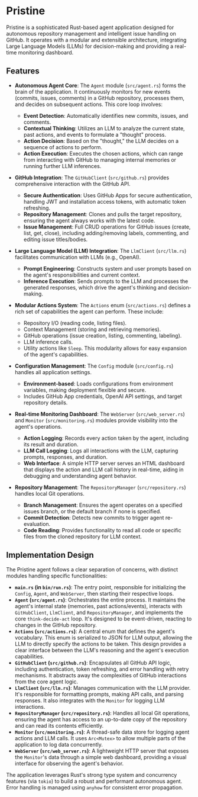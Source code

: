 # Pristine

Pristine is a sophisticated Rust-based agent application designed for autonomous repository management and intelligent issue handling on GitHub. It operates with a modular and extensible architecture, integrating Large Language Models (LLMs) for decision-making and providing a real-time monitoring dashboard.

## Features

-   **Autonomous Agent Core**: The `Agent` module (`src/agent.rs`) forms the brain of the application. It continuously monitors for new events (commits, issues, comments) in a GitHub repository, processes them, and decides on subsequent actions. This core loop involves:
    -   **Event Detection**: Automatically identifies new commits, issues, and comments.
    -   **Contextual Thinking**: Utilizes an LLM to analyze the current state, past actions, and events to formulate a "thought" process.
    -   **Action Decision**: Based on the "thought," the LLM decides on a sequence of actions to perform.
    -   **Action Execution**: Executes the chosen actions, which can range from interacting with GitHub to managing internal memories or running further LLM inferences.

-   **GitHub Integration**: The `GitHubClient` (`src/github.rs`) provides comprehensive interaction with the GitHub API.
    -   **Secure Authentication**: Uses GitHub Apps for secure authentication, handling JWT and installation access tokens, with automatic token refreshing.
    -   **Repository Management**: Clones and pulls the target repository, ensuring the agent always works with the latest code.
    -   **Issue Management**: Full CRUD operations for GitHub issues (create, list, get, close), including adding/removing labels, commenting, and editing issue titles/bodies.

-   **Large Language Model (LLM) Integration**: The `LlmClient` (`src/llm.rs`) facilitates communication with LLMs (e.g., OpenAI).
    -   **Prompt Engineering**: Constructs system and user prompts based on the agent's responsibilities and current context.
    -   **Inference Execution**: Sends prompts to the LLM and processes the generated responses, which drive the agent's thinking and decision-making.

-   **Modular Actions System**: The `Actions` enum (`src/actions.rs`) defines a rich set of capabilities the agent can perform. These include:
    -   Repository I/O (reading code, listing files).
    -   Context Management (storing and retrieving memories).
    -   GitHub operations (issue creation, listing, commenting, labeling).
    -   LLM inference calls.
    -   Utility actions like `Sleep`.
    This modularity allows for easy expansion of the agent's capabilities.

-   **Configuration Management**: The `Config` module (`src/config.rs`) handles all application settings.
    -   **Environment-based**: Loads configurations from environment variables, making deployment flexible and secure.
    -   Includes GitHub App credentials, OpenAI API settings, and target repository details.

-   **Real-time Monitoring Dashboard**: The `WebServer` (`src/web_server.rs`) and `Monitor` (`src/monitoring.rs`) modules provide visibility into the agent's operations.
    -   **Action Logging**: Records every action taken by the agent, including its result and duration.
    -   **LLM Call Logging**: Logs all interactions with the LLM, capturing prompts, responses, and duration.
    -   **Web Interface**: A simple HTTP server serves an HTML dashboard that displays the action and LLM call history in real-time, aiding in debugging and understanding agent behavior.

-   **Repository Management**: The `RepositoryManager` (`src/repository.rs`) handles local Git operations.
    -   **Branch Management**: Ensures the agent operates on a specified issues branch, or the default branch if none is specified.
    -   **Commit Detection**: Detects new commits to trigger agent re-evaluation.
    -   **Code Reading**: Provides functionality to read all code or specific files from the cloned repository for LLM context.

## Implementation Design

The Pristine agent follows a clear separation of concerns, with distinct modules handling specific functionalities:

-   **`main.rs` (in `bin/run.rs`)**: The entry point, responsible for initializing the `Config`, `Agent`, and `WebServer`, then starting their respective loops.
-   **`Agent` (`src/agent.rs`)**: Orchestrates the entire process. It maintains the agent's internal state (memories, past actions/events), interacts with `GitHubClient`, `LlmClient`, and `RepositoryManager`, and implements the core `think-decide-act` loop. It's designed to be event-driven, reacting to changes in the GitHub repository.
-   **`Actions` (`src/actions.rs`)**: A central enum that defines the agent's vocabulary. This enum is serialized to JSON for LLM output, allowing the LLM to directly specify the actions to be taken. This design provides a clear interface between the LLM's reasoning and the agent's execution capabilities.
-   **`GitHubClient` (`src/github.rs`)**: Encapsulates all GitHub API logic, including authentication, token refreshing, and error handling with retry mechanisms. It abstracts away the complexities of GitHub interactions from the core agent logic.
-   **`LlmClient` (`src/llm.rs`)**: Manages communication with the LLM provider. It's responsible for formatting prompts, making API calls, and parsing responses. It also integrates with the `Monitor` for logging LLM interactions.
-   **`RepositoryManager` (`src/repository.rs`)**: Handles all local Git operations, ensuring the agent has access to an up-to-date copy of the repository and can read its contents efficiently.
-   **`Monitor` (`src/monitoring.rs`)**: A thread-safe data store for logging agent actions and LLM calls. It uses `Arc<Mutex>` to allow multiple parts of the application to log data concurrently.
-   **`WebServer` (`src/web_server.rs`)**: A lightweight HTTP server that exposes the `Monitor`'s data through a simple web dashboard, providing a visual interface for observing the agent's behavior.

The application leverages Rust's strong type system and concurrency features (via `tokio`) to build a robust and performant autonomous agent. Error handling is managed using `anyhow` for consistent error propagation.
